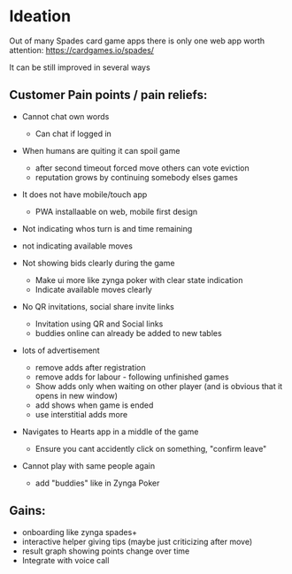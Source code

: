 # Ideation

Out of many Spades card game apps 
there is only one web app worth attention:
https://cardgames.io/spades/

It can be still improved in several ways

## Customer Pain points / pain reliefs:

- Cannot chat own words
  - Can chat if logged in
- When humans are quiting it can spoil game
  - after second timeout forced move others can vote eviction
  - reputation grows by continuing somebody elses games

- It does not have mobile/touch app
  - PWA installaable on web, mobile first design

- Not indicating whos turn is and time remaining
- not indicating available moves
- Not showing bids clearly during the game
  - Make ui more like zynga poker with clear state indication
   - Indicate available moves clearly

- No QR invitations, social share invite links
  - Invitation using QR and Social links
  - buddies online can already be added to new tables

- lots of advertisement
  - remove adds after registration
  - remove adds for labour - following unfinished games
  - Show adds only when waiting on other player
    (and is obvious that it opens in new window)
  - add shows when game is ended
  - use interstitial adds more

- Navigates to Hearts app in a middle of the game
  - Ensure you cant accidently click on something, "confirm leave" 

- Cannot play with same people again
  - add "buddies" like in Zynga Poker

## Gains:

- onboarding like zynga spades+
- interactive helper giving tips (maybe just criticizing after move)
- result graph showing points change over time
- Integrate with voice call
